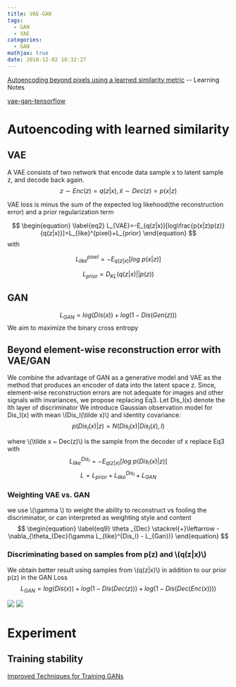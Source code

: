 ```yaml
---
title: VAE-GAN
tags:
  - GAN
  - VAE
categories:
  - GAN
mathjax: true
date: 2018-12-02 10:32:27
---
```




[Autoencoding beyond pixels using a learned similarity metric](https://arxiv.org/pdf/1512.09300v2.pdf)
-- Learning Notes

[vae-gan-tensorflow](https://github.com/zhangqianhui/vae-gan-tensorflow)

<!--more-->


# Autoencoding with learned similarity
## VAE
A VAE consists of two network that encode data sample x to latent sample z, and decode back again.
$$
\begin{equation} \label{eq1}
z \sim Enc(z)=q(z|x),\tilde x \sim Dec(z)=p(x|z)
\end{equation}
$$



VAE loss is minus the sum of the expected log likehood(the reconstruction error) and a prior regularization term

$$
\begin{equation} \label{eq2}
L_{VAE}=-E_{q(z|x)}[log\frac{p(x|z)p(z)}{q(z|x)}]=L_{like}^{pixel}+L_{prior}
\end{equation}
$$
with

$$
\begin{equation} \label{eq3}
L_{like}^{pixel}=-E_{q(z|x)}[log\ p(x|z)]
\end{equation}
$$

$$
\begin{equation} \label{eq4}
L_{prior}=D_{KL}(q(z|x)||p(z))
\end{equation}
$$
## GAN
$$
\begin{equation} \label{eq5}
L_{GAN} = log(Dis(x)) + log(1 − Dis(Gen(z)))
\end{equation}
$$
We aim to maximize the binary cross entropy

## Beyond element-wise reconstruction error with VAE/GAN
We combine the advantage of GAN as a generative model and VAE as the method that produces an encoder of data into the latent space z.
Since, element-wise reconstruction errors are not adequate for images and other signals with invariances,
we propose replacing Eq3.
Let Dis_l(x) denote the lth layer of discriminator
We introduce Gaussian observation model for Dis_l(x) with mean \\(Dis_l(\tilde x)\\) and identity covariance:
$$
\begin{equation} \label{eq6}
p(Dis_l(x)|z)=N(Dis_l(x)|Dis_l(\tilde x),I)
\end{equation}
$$

where \\(\tilde x ~ Dec(z)\\) is the sample from the decoder of x
replace Eq3 with
$$
\begin{equation} \label{eq7}
L_{like}^{Dis_l} = -E_{q(z|x)}[log\ p(Dis_l(x)|z)]
\end{equation}
$$
$$
\begin{equation} \label{eq8}
L=L_{prior}+L_{like}^{Dis_l}+L_{GAN}
\end{equation}
$$


### Weighting VAE vs. GAN
we use \\(\gamma \\) to weight the ability to reconstruct vs fooling the discriminator,
or can interpreted as weighting style and content
$$
\begin{equation} \label{eq9}
\theta _{Dec} \stackrel{+}\leftarrow -\nabla_{\theta_{Dec}(\gamma L_{like}^{Dis_l} - L_{Gan})}
\end{equation}
$$
### Discriminating based on samples from p(z) and \\(q(z|x)\\)
We obtain better result using samples from \\(q(z|x)\\)
in addition to our prior p(z) in the GAN Loss
$$
\begin{equation} \label{eq10}
L_{GAN} = log(Dis(x)) + log(1 − Dis(Dec(z)))+log(1-Dis(Dec(Enc(x))))
\end{equation}
$$

![](https://i.imgur.com/ofa4Ddy.png)
![](https://i.imgur.com/4aSGcCK.png)

# Experiment
## Training stability
[Improved Techniques for Training GANs](https://arxiv.org/pdf/1606.03498.pdf)


